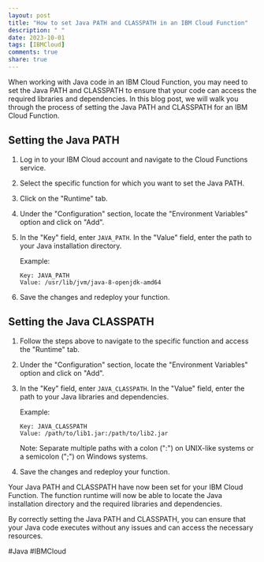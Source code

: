 ```yaml
---
layout: post
title: "How to set Java PATH and CLASSPATH in an IBM Cloud Function"
description: " "
date: 2023-10-01
tags: [IBMCloud]
comments: true
share: true
---
```


When working with Java code in an IBM Cloud Function, you may need to set the Java PATH and CLASSPATH to ensure that your code can access the required libraries and dependencies. In this blog post, we will walk you through the process of setting the Java PATH and CLASSPATH for an IBM Cloud Function.

## Setting the Java PATH

1. Log in to your IBM Cloud account and navigate to the Cloud Functions service.

2. Select the specific function for which you want to set the Java PATH.

3. Click on the "Runtime" tab.

4. Under the "Configuration" section, locate the "Environment Variables" option and click on "Add".

5. In the "Key" field, enter `JAVA_PATH`. In the "Value" field, enter the path to your Java installation directory.

   Example:
   ```
   Key: JAVA_PATH
   Value: /usr/lib/jvm/java-8-openjdk-amd64
   ```

6. Save the changes and redeploy your function.

## Setting the Java CLASSPATH

1. Follow the steps above to navigate to the specific function and access the "Runtime" tab.

2. Under the "Configuration" section, locate the "Environment Variables" option and click on "Add".

3. In the "Key" field, enter `JAVA_CLASSPATH`. In the "Value" field, enter the path to your Java libraries and dependencies.

   Example:
   ```
   Key: JAVA_CLASSPATH
   Value: /path/to/lib1.jar:/path/to/lib2.jar
   ```

   Note: Separate multiple paths with a colon (":") on UNIX-like systems or a semicolon (";") on Windows systems.

4. Save the changes and redeploy your function.

Your Java PATH and CLASSPATH have now been set for your IBM Cloud Function. The function runtime will now be able to locate the Java installation directory and the required libraries and dependencies.

By correctly setting the Java PATH and CLASSPATH, you can ensure that your Java code executes without any issues and can access the necessary resources.

#Java #IBMCloud